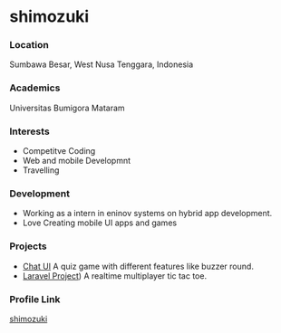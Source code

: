 # shimozuki

### Location

Sumbawa Besar, West Nusa Tenggara, Indonesia

### Academics

Universitas Bumigora Mataram

### Interests

- Competitve Coding
- Web and mobile Developmnt
- Travelling

### Development

- Working as a intern in eninov systems on hybrid app development. 
- Love Creating mobile UI apps and games

### Projects

- [Chat UI](https://github.com/shimozuki/Bedebah_messenger.git) A quiz game with different features like buzzer round.
- [Laravel Project](https://github.com/shimozuki/go_asin.git)) A realtime multiplayer tic tac toe.


### Profile Link

[shimozuki](https://github.com/shimozuki/)